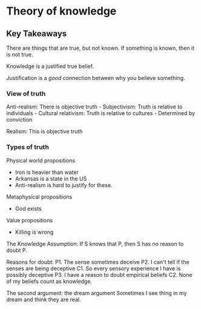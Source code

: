 # Theory of knowledge

## Key Takeaways

There are things that are true, but not known. If something is known, then it is not true. 

Knowledge is a justified true belief. 

Justification is a _good_ connection between why you believe something. 

### View of truth

Anti-realism: There is objective truth
    - Subjectivism: Truth is relative to individuals
    - Cultural relativism: Truth is relative to cultures
    - Determined by conviction 

Realism: This is objective truth

### Types of truth

Physical world propositions
- Iron is heavier than water
- Arkansas is a state in the US
- Anti-realism is hard to justify for these. 

Metaphysical propositions
- God exists

Value propositions
- Killing is wrong


The Knowledge Assumption: If S knows that P, then S has no reason to doubt P. 


Reasons for doubt:
P1. The sense sometimes deceive
P2. I can't tell if the senses are being deceptive
C1. So every sensory experience I have is possibly deceptive
P3. I have a reason to doubt empirical beliefs
C2. None of my beliefs count as knowledge. 

The second argument: the dream argument
Sometimes I see thing in my dream and think they are real. 




